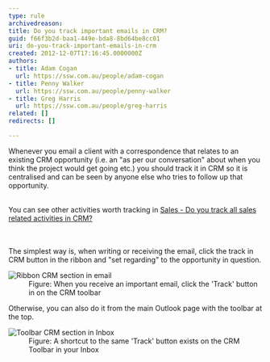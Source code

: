```yaml
---
type: rule
archivedreason: 
title: Do you track important emails in CRM?
guid: f66f3b2d-baa1-449e-bda8-8bd64be8cc01
uri: do-you-track-important-emails-in-crm
created: 2012-12-07T17:16:45.0000000Z
authors:
- title: Adam Cogan
  url: https://ssw.com.au/people/adam-cogan
- title: Penny Walker
  url: https://ssw.com.au/people/penny-walker
- title: Greg Harris
  url: https://ssw.com.au/people/greg-harris
related: []
redirects: []

---
```



​Whenever you email a client with a correspondence that relates to an existing CRM opportunity (i.e. an &quot;as per our conversation&quot; about when you think the project would get going etc.) you should track it in CRM so it is centralised and can be seen by anyone else who tries to follow up that opportunity.<div><br></div><div>You can see other activities worth tracking in&#160;​<a href="/Communication/RulesToBetterCRMForUsers/Pages/Track-all-sales-related-activities-in-CRM.aspx">Sales - Do you track all sales related activities in CRM?​​</a></div>
<br><excerpt class='endintro'></excerpt><br>
 <p>
          The simplest way is, when writing or receiving the email, click the track in CRM
          button in the ribbon and &quot;set regarding&quot; to the opportunity in question.</p>
        <dl class="image">
          <dt>
            <img alt="Ribbon CRM section in email" src="/Communication/RulesToBetterCRMForUsers/PublishingImages/CRMSectionInEmail.jpg" /></dt>
          <dd>
            Figure&#58; When you receive an important email, click the 'Track' button in
            on the CRM toolbar​
          </dd>
        </dl>
        <p>
          Otherwise, you can also do it from the main Outlook page with the toolbar at the
          top.</p>
        <dl class="image">
          <dt>
            <img alt="Toolbar CRM section in Inbox" src="/Communication/RulesToBetterCRMForUsers/PublishingImages/CRMSectionInInbox.jpg" /></dt>
          <dd>
            Figure&#58; A shortcut to the same 'Track' button exists on the CRM Toolbar in your Inbox</dd>
        </dl>



